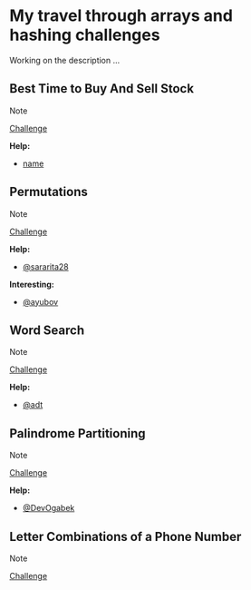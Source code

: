 # My travel through arrays and hashing challenges

Working on the description ...

## Best Time to Buy And Sell Stock

> [!NOTE]
> [Challenge](https://leetcode.com/problems/subsets/description/)

**Help:**

- [name](link)

## Permutations

> [!NOTE]
> [Challenge](https://leetcode.com/problems/permutations/description/)

**Help:**

- [@sararita28](https://leetcode.com/problems/permutations/solutions/1883271/javascript-recursive-backtracking-dfs-vs-iterative-bfs-solutions/)

**Interesting:**

- [@ayubov](https://leetcode.com/problems/permutations/solutions/4799004/js-oneliner-nobody-asked-for/)

## Word Search

> [!NOTE]
> [Challenge](https://leetcode.com/problems/word-search/description/)

**Help:**

- [@adt](https://leetcode.com/problems/word-search/solutions/1509071/js-dfs-backtracking-beats-88-clean-code/)

## Palindrome Partitioning

> [!NOTE]
> [Challenge](https://leetcode.com/problems/palindrome-partitioning/description/)

**Help:**

- [@DevOgabek](https://leetcode.com/problems/palindrome-partitioning/solutions/4892678/beat-93-73-full-explanation-with-pictures)

## Letter Combinations of a Phone Number

> [!NOTE]
> [Challenge](https://leetcode.com/problems/letter-combinations-of-a-phone-number/description/)
